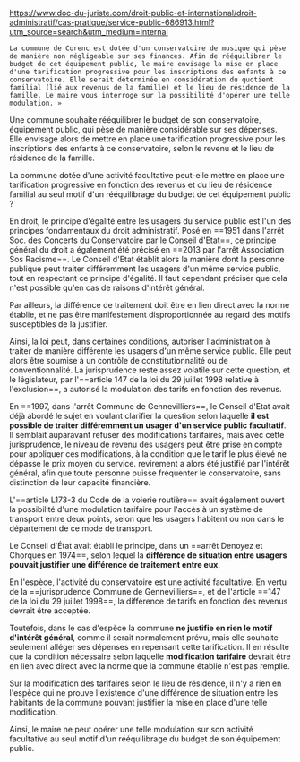 https://www.doc-du-juriste.com/droit-public-et-international/droit-administratif/cas-pratique/service-public-686913.html?utm_source=search&utm_medium=internal

```
La commune de Corenc est dotée d'un conservatoire de musique qui pèse de manière non négligeable sur ses finances. Afin de rééquilibrer le budget de cet équipement public, le maire envisage la mise en place d'une tarification progressive pour les inscriptions des enfants à ce conservatoire. Elle serait déterminée en considération du quotient familial (lié aux revenus de la famille) et le lieu de résidence de la famille. Le maire vous interroge sur la possibilité d'opérer une telle modulation. »
```

Une commune souhaite rééquilibrer le budget de son conservatoire, équipement public, qui pèse de manière considérable sur ses dépenses. Elle envisage alors de mettre en place une tarification progressive pour les inscriptions des enfants à ce conservatoire, selon le revenu et le lieu de résidence de la famille.

La commune dotée d'une activité facultative peut-elle mettre en place une tarification progressive en fonction des revenus et du lieu de résidence familial au seul motif d'un rééquilibrage du budget de cet équipement public ?

En droit, le principe d'égalité entre les usagers du service public est l'un des principes fondamentaux du droit administratif. Posé en ==1951 dans l'arrêt Soc. des Concerts du Conservatoire par le Conseil d'Etat==, ce principe général du droit a également été précisé en ==2013 par l'arrêt Association Sos Racisme==. Le Conseil d'Etat établit alors la manière dont la personne publique peut traiter différemment les usagers d'un même service public, tout en respectant ce principe d'égalité. Il faut cependant préciser que cela n'est possible qu'en cas de raisons d'intérêt général.

Par ailleurs, la différence de traitement doit être en lien direct avec la norme établie, et ne pas être manifestement disproportionnée au regard des motifs susceptibles de la justifier.

Ainsi, la loi peut, dans certaines conditions, autoriser l'administration à traiter de manière différente les usagers d'un même service public. Elle peut alors être soumise à un contrôle de constitutionnalité ou de conventionnalité. La jurisprudence reste assez volatile sur cette question, et le législateur, par l'==article 147 de la loi du 29 juillet 1998 relative à l'exclusion==, a autorisé la modulation des tarifs en fonction des revenus.

En ==1997, dans l'arrêt Commune de Gennevilliers==, le Conseil d'Etat avait déjà abordé le sujet en voulant clarifier la question selon laquelle **il est possible de traiter différemment un usager d'un service public facultatif**. Il semblait auparavant refuser des modifications tarifaires, mais avec cette jurisprudence, le niveau de revenu des usagers peut être prise en compte pour appliquer ces modifications, à la condition que le tarif le plus élevé ne dépasse le prix moyen du service. revirement a alors été justifié par l'intérêt général, afin que toute personne puisse fréquenter le conservatoire, sans distinction de leur capacité financière.

L'==article L173-3 du Code de la voierie routière== avait également ouvert la possibilité d'une modulation tarifaire pour l'accès à un système de transport entre deux points, selon que les usagers habitent ou non dans le département de ce mode de transport.

Le Conseil d'État avait établi le principe, dans un ==arrêt Denoyez et Chorques en 1974==, selon lequel la **différence de situation entre usagers pouvait justifier une différence de traitement entre eux**.

En l'espèce, l'activité du conservatoire est une activité facultative. En vertu de la ==jurisprudence Commune de Gennevilliers==, et de l'article ==147 de la loi du 29 juillet 1998==, la différence de tarifs en fonction des revenus devrait être acceptée.

Toutefois, dans le cas d'espèce la commune **ne justifie en rien le motif d'intérêt général**, comme il serait normalement prévu, mais elle souhaite seulement alléger ses dépenses en repensant cette tarification. Il en résulte que la condition nécessaire selon laquelle **modification tarifaire** devrait être en lien avec direct avec la norme que la commune établie n'est pas remplie.

Sur la modification des tarifaires selon le lieu de résidence, il n'y a rien en l'espèce qui ne prouve l'existence d'une différence de situation entre les habitants de la commune pouvant justifier la mise en place d'une telle modification.

Ainsi, le maire ne peut opérer une telle modulation sur son activité facultative au seul motif d'un rééquilibrage du budget de son équipement public.